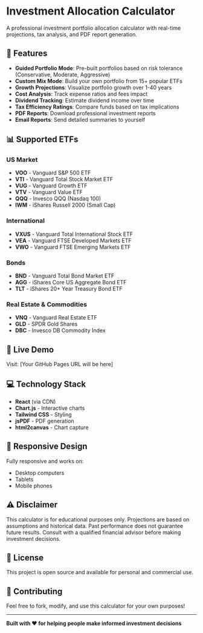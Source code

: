 # Investment Allocation Calculator

A professional investment portfolio allocation calculator with real-time projections, tax analysis, and PDF report generation.

## 🌟 Features

- **Guided Portfolio Mode**: Pre-built portfolios based on risk tolerance (Conservative, Moderate, Aggressive)
- **Custom Mix Mode**: Build your own portfolio from 15+ popular ETFs
- **Growth Projections**: Visualize portfolio growth over 1-40 years
- **Cost Analysis**: Track expense ratios and fees impact
- **Dividend Tracking**: Estimate dividend income over time
- **Tax Efficiency Ratings**: Compare funds based on tax implications
- **PDF Reports**: Download professional investment reports
- **Email Reports**: Send detailed summaries to yourself

## 📊 Supported ETFs

### US Market
- **VOO** - Vanguard S&P 500 ETF
- **VTI** - Vanguard Total Stock Market ETF
- **VUG** - Vanguard Growth ETF
- **VTV** - Vanguard Value ETF
- **QQQ** - Invesco QQQ (Nasdaq 100)
- **IWM** - iShares Russell 2000 (Small Cap)

### International
- **VXUS** - Vanguard Total International Stock ETF
- **VEA** - Vanguard FTSE Developed Markets ETF
- **VWO** - Vanguard FTSE Emerging Markets ETF

### Bonds
- **BND** - Vanguard Total Bond Market ETF
- **AGG** - iShares Core US Aggregate Bond ETF
- **TLT** - iShares 20+ Year Treasury Bond ETF

### Real Estate & Commodities
- **VNQ** - Vanguard Real Estate ETF
- **GLD** - SPDR Gold Shares
- **DBC** - Invesco DB Commodity Index

## 🚀 Live Demo

Visit: [Your GitHub Pages URL will be here]

## 💻 Technology Stack

- **React** (via CDN)
- **Chart.js** - Interactive charts
- **Tailwind CSS** - Styling
- **jsPDF** - PDF generation
- **html2canvas** - Chart capture

## 📱 Responsive Design

Fully responsive and works on:
- Desktop computers
- Tablets
- Mobile phones

## ⚠️ Disclaimer

This calculator is for educational purposes only. Projections are based on assumptions and historical data. Past performance does not guarantee future results. Consult with a qualified financial advisor before making investment decisions.

## 📄 License

This project is open source and available for personal and commercial use.

## 🤝 Contributing

Feel free to fork, modify, and use this calculator for your own purposes!

---

**Built with ❤️ for helping people make informed investment decisions**
